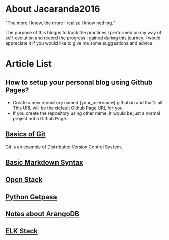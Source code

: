 # About Jacaranda2016
"The more I know, the more I realize I know nothing."

The purpose of this blog is to track the practices I performed on my way of self-evolution and record the progress I gained during this journey. I would appreciate it if you would like to give me some suggestions and advice. 

# Article List

## How to setup your personal blog using Github Pages?

* Create a new repository named {your_username}.github.io and that's all. This URL will be the default Github Page URL for you.
* If you create the repository using other name, it would be just a normal project not a Github Page.

## [Basics of Git](https://jacaranda2016.github.io/git-basics)
Git is an example of Distributed Version Control System.

## [Basic Markdown Syntax](https://jacaranda2016.github.io/markdown-syntax)

## [Open Stack](https://jacaranda2016.github.io/open-stack)

## [Python Getpass](https://jacaranda2016.github.io/python-getpass)

## [Notes about ArangoDB](https://jacaranda2016.github.io/arangoDB)

## [ELK Stack](https://jacaranda2016.github.io/elk)




